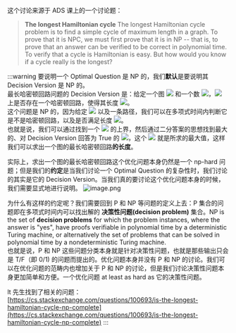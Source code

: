 这个讨论来源于 ADS 课上的一个讨论题：

> **The longest Hamiltonian cycle**
> The longest Hamiltonian cycle problem is to find a simple cycle of maximum length in a graph. To prove that it is NPC, we must first prove that it is in NP -- that is, to prove that an answer can be verified to be correct in polynomial time.
> To verify that a cycle is Hamiltonian is easy. But how would you know if a cycle really is the longest?


:::warning
要说明一个 Optimal Question 是 NP 的，我们**默认**是要说明其 Decision Version 是 NP 的。<br />	最长哈密顿回路问题的 Decision Version 是：给定一个图 ![](https://g.yuque.com/gr/latex?G#card=math&code=G&id=vlGna) 和一个数 ![](https://g.yuque.com/gr/latex?k#card=math&code=k&id=ARcbw)，![](https://g.yuque.com/gr/latex?G#card=math&code=G&id=XSvze) 上是否存在一个哈密顿回路，使得其长度 ![](https://g.yuque.com/gr/latex?L%5Cgeq%20k#card=math&code=L%5Cgeq%20k&id=RRfo7)。<br />	这个问题是 NP 的，因为给定 ![](https://g.yuque.com/gr/latex?G%2C%20k#card=math&code=G%2C%20k&id=wPDmq) 以及一条路径，我们可以在多项式时间内判断它是不是哈密顿回路，以及是否满足长度 ![](https://g.yuque.com/gr/latex?L%5Cgeq%20k#card=math&code=L%5Cgeq%20k&id=RYWGE)。<br />	也就是说，我们可以通过找到一个 ![](https://g.yuque.com/gr/latex?k#card=math&code=k&id=cUgNZ) 的上界，然后通过二分答案的思想找到最大的、对 Decision Version 回答为 True 的 ![](https://g.yuque.com/gr/latex?k#card=math&code=k&id=g7avx)，这个 ![](https://g.yuque.com/gr/latex?k#card=math&code=k&id=aME94) 就是所求的最大值，这样我们可以求出一个图的最长哈密顿回路**的长度**。

实际上，求出一个图的最长哈密顿回路这个优化问题本身仍然是一个 np-hard 问题；但是我们的**约定**是当我们讨论一个 Optimal Question 的复杂性时，我们讨论的其实是它的 Decision Version。当我们真的要讨论这个优化问题本身的时候，我们需要显式地进行说明。
![image.png](./assets/1621935902236-7ae8cdc3-48c7-4295-929c-78da8b959849.png)

为什么有这样的约定呢？我们需要回到 P 和 NP 等问题的定义上去：P 集合的问题即在多项式时间内可以找出解的 **决策性问题(decision problem)** 集合。NP is the set of **decision problems** for which the problem instances, where the answer is "yes", have proofs verifiable in polynomial time by a deterministic Turing machine, or alternatively the set of problems that can be solved in polynomial time by a nondeterministic Turing machine.<br />也就是说，P 和 NP 这些问题分类本身就是针对决策性问题，也就是那些输出只会是 T/F（即 0/1) 的问题而提出的。优化问题本身并没有 P 和 NP 的讨论。我们可以在优化问题的范畴内也增加关于 P 和 NP 的讨论，但是我们讨论决策性问题本身更加简单和方便。一个优化问题 at least as hard as 它的决策性问题。

lt 先生找到了相关的问题：<br />[https://cs.stackexchange.com/questions/100693/is-the-longest-hamiltonian-cycle-np-complete](https://cs.stackexchange.com/questions/100693/is-the-longest-hamiltonian-cycle-np-complete)
:::
